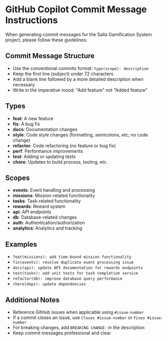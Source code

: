 # GitHub Copilot Commit Message Instructions

When generating commit messages for the Salla Gamification System project, please follow these guidelines:

## Commit Message Structure
- Use the conventional commits format: `type(scope): description`
- Keep the first line (subject) under 72 characters
- Add a blank line followed by a more detailed description when necessary
- Write in the imperative mood: "Add feature" not "Added feature"

## Types
- **feat**: A new feature
- **fix**: A bug fix
- **docs**: Documentation changes
- **style**: Code style changes (formatting, semicolons, etc; no code change)
- **refactor**: Code refactoring (no feature or bug fix)
- **perf**: Performance improvements
- **test**: Adding or updating tests
- **chore**: Updates to build process, tooling, etc.

## Scopes
- **events**: Event handling and processing
- **missions**: Mission-related functionality
- **tasks**: Task-related functionality
- **rewards**: Reward system
- **api**: API endpoints
- **db**: Database-related changes
- **auth**: Authentication/authorization
- **analytics**: Analytics and tracking

## Examples
- `feat(missions): add time-bound mission functionality`
- `fix(events): resolve duplicate event processing issue`
- `docs(api): update API documentation for rewards endpoints`
- `test(tasks): add unit tests for task completion service`
- `refactor(db): improve database query performance`
- `chore(deps): update dependencies`

## Additional Notes
- Reference GitHub issues when applicable using `#issue-number`
- If a commit closes an issue, use `Closes #issue-number` or `Fixes #issue-number`
- For breaking changes, add `BREAKING CHANGE:` in the description
- Keep commit messages professional and clear